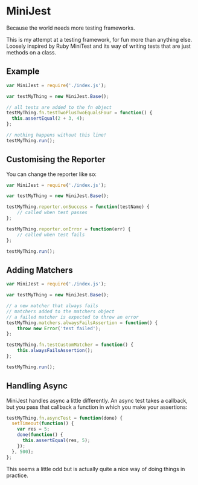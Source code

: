 # MiniJest

Because the world needs more testing frameworks.

This is my attempt at a testing framework, for fun more than anything else. Loosely inspired by Ruby MiniTest and its way of writing tests that are just methods on a class.

## Example

```js
var MiniJest = require('./index.js');

var testMyThing = new MiniJest.Base();

// all tests are added to the fn object
testMyThing.fn.testTwoPlusTwoEqualsFour = function() {
  this.assertEqual(2 + 3, 4);
};

// nothing happens without this line!
testMyThing.run();
```

## Customising the Reporter
You can change the reporter like so:

```js
var MiniJest = require('./index.js');

var testMyThing = new MiniJest.Base();

testMyThing.reporter.onSuccess = function(testName) {
    // called when test passes
};

testMyThing.reporter.onError = function(err) {
    // called when test fails
};

testMyThing.run();
```

## Adding Matchers

```js
var MiniJest = require('./index.js');

var testMyThing = new MiniJest.Base();

// a new matcher that always fails
// matchers added to the matchers object
// a failed matcher is expected to throw an error
testMyThing.matchers.alwaysFailsAssertion = function() {
    throw new Error('test failed');
};

testMyThing.fn.testCustomMatcher = function() {
    this.alwaysFailsAssertion();
};

testMyThing.run();
```

## Handling Async

MiniJest handles async a little differently. An async test takes a callback, but you pass that callback a function in which you make your assertions:

```js
testMyThing.fn.asyncTest = function(done) {
  setTimeout(function() {
    var res = 5;
    done(function() {
      this.assertEqual(res, 5);
    });
  }, 500);
};
```

This seems a little odd but is actually quite a nice way of doing things in practice.

